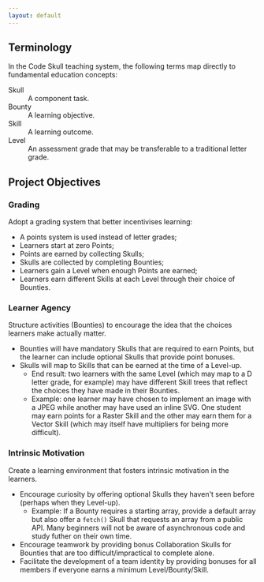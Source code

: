 ```yaml
---
layout: default
---
```

## Terminology
In the Code Skull teaching system, the following terms map directly to fundamental education concepts:
<dl>
  <dt>Skull</dt>
  <dd>A component task.</dd>
  <dt>Bounty</dt>
  <dd>A learning objective.</dd>
  <dt>Skill</dt>
  <dd>A learning outcome.</dd>
  <dt>Level</dt>
  <dd>An assessment grade that may be transferable to a traditional letter grade.</dd>
</dl>

## Project Objectives
### Grading
Adopt a grading system that better incentivises learning: 
- A points system is used instead of letter grades;
- Learners start at zero Points;
- Points are earned by collecting Skulls;
- Skulls are collected by completing Bounties;
- Learners gain a Level when enough Points are earned;
- Learners earn different Skills at each Level through their choice of Bounties.

### Learner Agency
Structure activities (Bounties) to encourage the idea that the choices learners make actually matter.
- Bounties will have mandatory Skulls that are required to earn Points, but the learner can include optional Skulls that provide point bonuses.
- Skulls will map to Skills that can be earned at the time of a Level-up.
  - End result: two learners with the same Level (which may map to a D letter grade, for example) may have different Skill trees that reflect the choices they have made in their Bounties. 
  - Example: one learner may have chosen to implement an image with a JPEG while another may have used an inline SVG. One student may earn points for a Raster Skill and the other may earn them for a Vector Skill (which may itself have multipliers for being more difficult).

### Intrinsic Motivation
Create a learning environment that fosters intrinsic motivation in the learners.
- Encourage curiosity by offering optional Skulls they haven't seen before (perhaps when they Level-up).
  - Example: If a Bounty requires a starting array, provide a default array but also offer a `fetch()` Skull that requests an array from a public API. Many beginners will not be aware of asynchronous code and study futher on their own time.
- Encourage teamwork by providing bonus Collaboration Skulls for Bounties that are too difficult/impractical to complete alone.
- Facilitate the development of a team identity by providing bonuses for all members if everyone earns a minimum Level/Bounty/Skill.